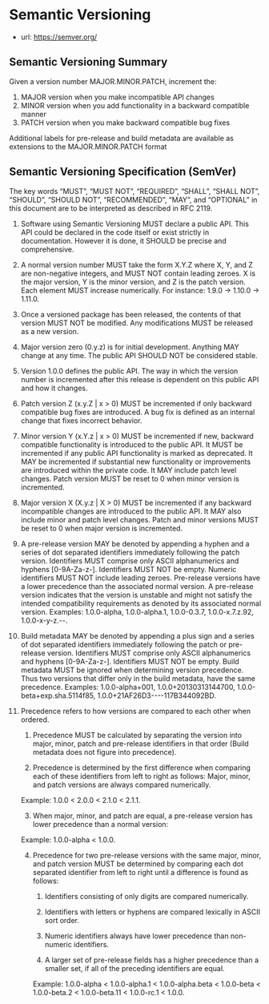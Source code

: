 # Semantic Versioning

* url: https://semver.org/

## Semantic Versioning Summary

Given a version number MAJOR.MINOR.PATCH, increment the:

1. MAJOR version when you make incompatible API changes
2. MINOR version when you add functionality in a backward compatible manner
3. PATCH version when you make backward compatible bug fixes

Additional labels for pre-release and build metadata are available as extensions
to the MAJOR.MINOR.PATCH format

## Semantic Versioning Specification (SemVer)

The key words “MUST”, “MUST NOT”, “REQUIRED”, “SHALL”, “SHALL NOT”, “SHOULD”, “SHOULD NOT”, “RECOMMENDED”, “MAY”, and “OPTIONAL” in this document are to be interpreted as described in RFC 2119.

1. Software using Semantic Versioning MUST declare a public API. This API could be declared in the code itself or exist strictly in documentation. However it is done, it SHOULD be precise and comprehensive.

2. A normal version number MUST take the form X.Y.Z where X, Y, and Z are non-negative integers, and MUST NOT contain leading zeroes. X is the major version, Y is the minor version, and Z is the patch version. Each element MUST increase numerically. For instance: 1.9.0 -> 1.10.0 -> 1.11.0.

3. Once a versioned package has been released, the contents of that version MUST NOT be modified. Any modifications MUST be released as a new version.

4. Major version zero (0.y.z) is for initial development. Anything MAY change at any time. The public API SHOULD NOT be considered stable.

5. Version 1.0.0 defines the public API. The way in which the version number is incremented after this release is dependent on this public API and how it changes.

6. Patch version Z (x.y.Z | x > 0) MUST be incremented if only backward compatible bug fixes are introduced. A bug fix is defined as an internal change that fixes incorrect behavior.

7. Minor version Y (x.Y.z | x > 0) MUST be incremented if new, backward compatible functionality is introduced to the public API. It MUST be incremented if any public API functionality is marked as deprecated. It MAY be incremented if substantial new functionality or improvements are introduced within the private code. It MAY include patch level changes. Patch version MUST be reset to 0 when minor version is incremented.

8. Major version X (X.y.z | X > 0) MUST be incremented if any backward incompatible changes are introduced to the public API. It MAY also include minor and patch level changes. Patch and minor versions MUST be reset to 0 when major version is incremented.

9. A pre-release version MAY be denoted by appending a hyphen and a series of dot separated identifiers immediately following the patch version. Identifiers MUST comprise only ASCII alphanumerics and hyphens [0-9A-Za-z-]. Identifiers MUST NOT be empty. Numeric identifiers MUST NOT include leading zeroes. Pre-release versions have a lower precedence than the associated normal version. A pre-release version indicates that the version is unstable and might not satisfy the intended compatibility requirements as denoted by its associated normal version. Examples: 1.0.0-alpha, 1.0.0-alpha.1, 1.0.0-0.3.7, 1.0.0-x.7.z.92, 1.0.0-x-y-z.--.

10. Build metadata MAY be denoted by appending a plus sign and a series of dot separated identifiers immediately following the patch or pre-release version. Identifiers MUST comprise only ASCII alphanumerics and hyphens [0-9A-Za-z-]. Identifiers MUST NOT be empty. Build metadata MUST be ignored when determining version precedence. Thus two versions that differ only in the build metadata, have the same precedence. Examples: 1.0.0-alpha+001, 1.0.0+20130313144700, 1.0.0-beta+exp.sha.5114f85, 1.0.0+21AF26D3----117B344092BD.

11. Precedence refers to how versions are compared to each other when ordered.

    1. Precedence MUST be calculated by separating the version into major, minor, patch and pre-release identifiers in that order (Build metadata does not figure into precedence).

    2. Precedence is determined by the first difference when comparing each of these identifiers from left to right as follows: Major, minor, and patch versions are always compared numerically.

    Example: 1.0.0 < 2.0.0 < 2.1.0 < 2.1.1.

    3. When major, minor, and patch are equal, a pre-release version has lower precedence than a normal version:

    Example: 1.0.0-alpha < 1.0.0.

    4. Precedence for two pre-release versions with the same major, minor, and patch version MUST be determined by comparing each dot separated identifier from left to right until a difference is found as follows:

        1. Identifiers consisting of only digits are compared numerically.

        2. Identifiers with letters or hyphens are compared lexically in ASCII sort order.

        3. Numeric identifiers always have lower precedence than non-numeric identifiers.

        4. A larger set of pre-release fields has a higher precedence than a smaller set, if all of the preceding identifiers are equal.

        Example: 1.0.0-alpha < 1.0.0-alpha.1 < 1.0.0-alpha.beta < 1.0.0-beta < 1.0.0-beta.2 < 1.0.0-beta.11 < 1.0.0-rc.1 < 1.0.0.

